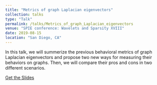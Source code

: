 ```yaml
---
title: "Metrics of graph Laplacian eigenvectors"
collection: talks
type: "Talk"
permalink: /talks/Metrics_of_graph_Laplacian_eigenvectors
venue: "SPIE conference: Wavelets and Sparsity XVIII"
date: 2019-08-15
location: "San Diego, CA"
---
```


In this talk, we will summerize the previous behavioral metrics of graph Laplacian eigenvectors and propose two new ways for measuring their behaviors on graphs. Then, we will compare their pros and cons in two different scenarios. 

[Get the Slides](https://haotian127.github.io/files/SPIE_Slides__Metrics_of_graph_Laplacian_eigenvectors.pdf)
